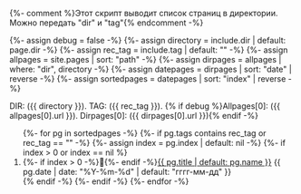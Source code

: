 {%- comment %}Этот скрипт выводит список страниц в директории. Можно передать "dir" и "tag"{% endcomment -%}

{%- assign debug = false -%}
{%- assign directory = include.dir | default: page.dir -%}
{%- assign rec_tag = include.tag | default: "" -%}
{%- assign allpages = site.pages | sort: "path" -%}
{%- assign dirpages = allpages | where: "dir",  directory -%}
{%- assign datepages = dirpages | sort: "date" | reverse -%}
{%- assign sortedpages = datepages | sort: "index" | reverse -%}

DIR: ({{ directory }}). TAG: ({{ rec_tag }}). 
{% if debug %}Allpages[0]: ({{ allpages[0].url }}). Dirpages[0]: ({{ dirpages[0].url }}){% endif -%}

<ol reversed id="navigation">
{%- for pg in sortedpages -%}
{%- if pg.tags contains rec_tag or rec_tag == "" -%}
{%- assign index = pg.index | default: nil -%}
{%- if index > 0 or index == nil %}
<li>{%- if index > 0 -%}📌{%- endif -%}<a href="{{ pg.url | prepend: site.baseurl }}">{{ pg.title | default: pg.name }}</a> 
<time class="shaded">{{ pg.date | date: "%Y-%m-%d" | default: "гггг-мм-дд" }}</time>
</li>
{% endif -%}
{%- endif -%}
{%- endfor -%}
</ol>
